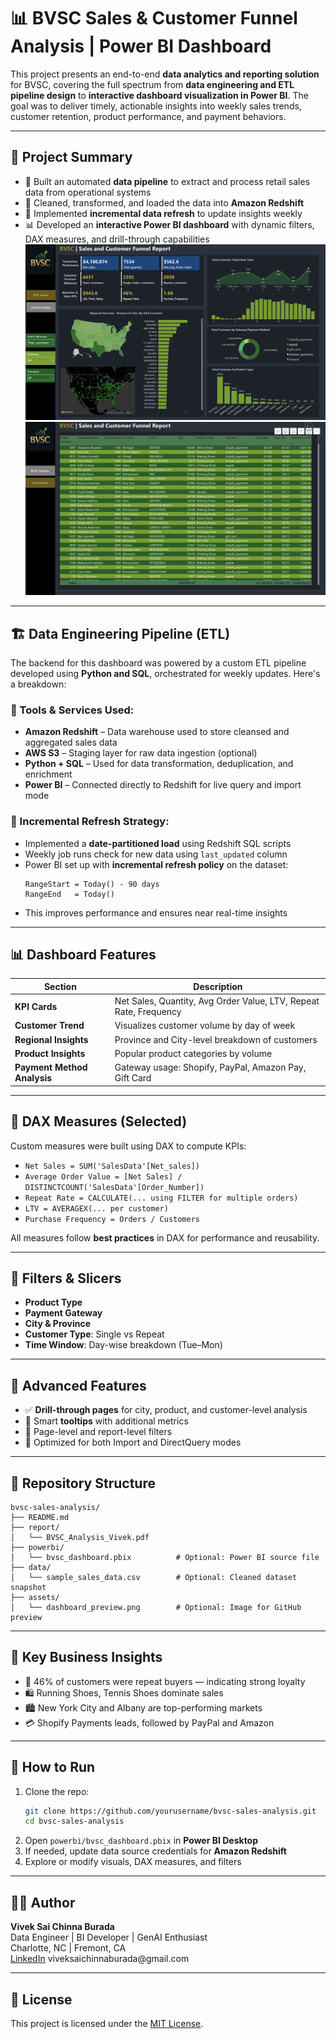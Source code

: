 # 📊 BVSC Sales & Customer Funnel Analysis | Power BI Dashboard

This project presents an end-to-end **data analytics and reporting solution** for BVSC, covering the full spectrum from **data engineering and ETL pipeline design** to **interactive dashboard visualization in Power BI**. The goal was to deliver timely, actionable insights into weekly sales trends, customer retention, product performance, and payment behaviors.

---

## 🧠 Project Summary

- 🔗 Built an automated **data pipeline** to extract and process retail sales data from operational systems
- 🧹 Cleaned, transformed, and loaded the data into **Amazon Redshift**
- 🔁 Implemented **incremental data refresh** to update insights weekly
- 📊 Developed an **interactive Power BI dashboard** with dynamic filters, DAX measures, and drill-through capabilities
![Dashboard Preview](images/BVSC_analysis.png)
![Dashboard Preview](images/Detailed_analysis.png)
---

## 🏗️ Data Engineering Pipeline (ETL)

The backend for this dashboard was powered by a custom ETL pipeline developed using **Python and SQL**, orchestrated for weekly updates. Here's a breakdown:

### 🔧 Tools & Services Used:
- **Amazon Redshift** – Data warehouse used to store cleansed and aggregated sales data
- **AWS S3** – Staging layer for raw data ingestion (optional)
- **Python + SQL** – Used for data transformation, deduplication, and enrichment
- **Power BI** – Connected directly to Redshift for live query and import mode

### 🔄 Incremental Refresh Strategy:
- Implemented a **date-partitioned load** using Redshift SQL scripts
- Weekly job runs check for new data using `last_updated` column
- Power BI set up with **incremental refresh policy** on the dataset:
  ```text
  RangeStart = Today() - 90 days
  RangeEnd   = Today()
  ```
- This improves performance and ensures near real-time insights

---

## 📊 Dashboard Features

| Section                         | Description |
|--------------------------------|-------------|
| **KPI Cards**                  | Net Sales, Quantity, Avg Order Value, LTV, Repeat Rate, Frequency |
| **Customer Trend**            | Visualizes customer volume by day of week |
| **Regional Insights**         | Province and City-level breakdown of customers |
| **Product Insights**          | Popular product categories by volume |
| **Payment Method Analysis**   | Gateway usage: Shopify, PayPal, Amazon Pay, Gift Card |

---

## 🧮 DAX Measures (Selected)

Custom measures were built using DAX to compute KPIs:

- `Net Sales = SUM('SalesData'[Net_sales])`
- `Average Order Value = [Net Sales] / DISTINCTCOUNT('SalesData'[Order_Number])`
- `Repeat Rate = CALCULATE(... using FILTER for multiple orders)`
- `LTV = AVERAGEX(... per customer)`
- `Purchase Frequency = Orders / Customers`

All measures follow **best practices** in DAX for performance and reusability.

---

## 🧭 Filters & Slicers

- **Product Type**
- **Payment Gateway**
- **City & Province**
- **Customer Type**: Single vs Repeat
- **Time Window**: Day-wise breakdown (Tue–Mon)

---

## 🎯 Advanced Features

- ✅ **Drill-through pages** for city, product, and customer-level analysis
- 🧠 Smart **tooltips** with additional metrics
- 🔗 Page-level and report-level filters
- 🧩 Optimized for both Import and DirectQuery modes

---

## 📂 Repository Structure

```plaintext
bvsc-sales-analysis/
├── README.md
├── report/
│   └── BVSC_Analysis_Vivek.pdf
├── powerbi/
│   └── bvsc_dashboard.pbix          # Optional: Power BI source file
├── data/
│   └── sample_sales_data.csv        # Optional: Cleaned dataset snapshot
├── assets/
│   └── dashboard_preview.png        # Optional: Image for GitHub preview
```

---

## 📌 Key Business Insights

- 🧾 46% of customers were repeat buyers — indicating strong loyalty
- 🛍️ Running Shoes, Tennis Shoes dominate sales
- 🏙️ New York City and Albany are top-performing markets
- 💳 Shopify Payments leads, followed by PayPal and Amazon

---

## 🚀 How to Run

1. Clone the repo:
   ```bash
   git clone https://github.com/yourusername/bvsc-sales-analysis.git
   cd bvsc-sales-analysis
   ```
2. Open `powerbi/bvsc_dashboard.pbix` in **Power BI Desktop**
3. If needed, update data source credentials for **Amazon Redshift**
4. Explore or modify visuals, DAX measures, and filters

---

## 🙋‍♂️ Author

**Vivek Sai Chinna Burada**  
 Data Engineer | BI Developer | GenAI Enthusiast  
 Charlotte, NC | Fremont, CA  
 [LinkedIn]([https://www.linkedin.com/in/your-profile](https://www.linkedin.com/in/vivek-sai-chinna-burada-a50873215/))  
 viveksaichinnaburada@gmail.com  

---

## 📝 License

This project is licensed under the [MIT License](LICENSE).
